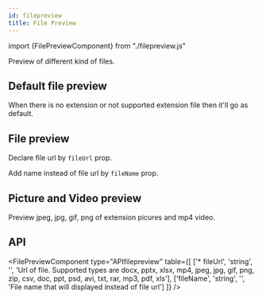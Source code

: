 ```yaml
---
id: filepreview
title: File Preview
---
```


import {FilePreviewComponent} from "./filepreview.js"

<p>Preview of different kind of files.</p>

## Default file preview

<p>When there is no extension or not supported extension file then it'll go as default.</p>
<FilePreviewComponent url="/home/ariuka/Documents/test"/>

## File preview

<p>Declare file url by <code>fileUrl</code> prop. </p>
<FilePreviewComponent url="/home/ariuka/Documents/test.docx"/>
<p>Add name instead of file url by <code>fileName</code> prop. </p>
<FilePreviewComponent url="/home/ariuka/Documents/test.xlsx" name="test.xlsx"/>

## Picture and Video preview

<p>Preview jpeg, jpg, gif, png of extension picures and mp4 video.</p>
<FilePreviewComponent url="https://erxes.io/static/images/logo/logo_dark_3x.png" />
<FilePreviewComponent url="/home/ariuka/Documents/test.mp4" />

## API

<FilePreviewComponent type="APIfilepreview" table={[
  ['* fileUrl', 'string', '', 'Url of file. Supported types are docx, pptx, xlsx, mp4, jpeg, jpg, gif, png, zip, csv, doc, ppt, psd, avi, txt, rar, mp3, pdf, xls'],
  ['fileName', 'string', '', 'File name that will displayed instead of file url']
]} />